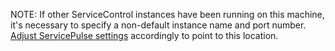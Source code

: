 NOTE: If other ServiceControl instances have been running on this machine, it's necessary to specify a non-default instance name and port number. [Adjust ServicePulse settings](/servicepulse/host-config.md) accordingly to point to this location.
